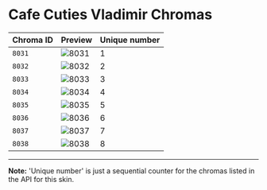 # Cafe Cuties Vladimir Chromas

| Chroma ID | Preview | Unique number |
|---|---|---|
| `8031` | ![8031](https://raw.communitydragon.org/latest/plugins/rcp-be-lol-game-data/global/default/v1/champion-chroma-images/8/8031.png) | 1 |
| `8032` | ![8032](https://raw.communitydragon.org/latest/plugins/rcp-be-lol-game-data/global/default/v1/champion-chroma-images/8/8032.png) | 2 |
| `8033` | ![8033](https://raw.communitydragon.org/latest/plugins/rcp-be-lol-game-data/global/default/v1/champion-chroma-images/8/8033.png) | 3 |
| `8034` | ![8034](https://raw.communitydragon.org/latest/plugins/rcp-be-lol-game-data/global/default/v1/champion-chroma-images/8/8034.png) | 4 |
| `8035` | ![8035](https://raw.communitydragon.org/latest/plugins/rcp-be-lol-game-data/global/default/v1/champion-chroma-images/8/8035.png) | 5 |
| `8036` | ![8036](https://raw.communitydragon.org/latest/plugins/rcp-be-lol-game-data/global/default/v1/champion-chroma-images/8/8036.png) | 6 |
| `8037` | ![8037](https://raw.communitydragon.org/latest/plugins/rcp-be-lol-game-data/global/default/v1/champion-chroma-images/8/8037.png) | 7 |
| `8038` | ![8038](https://raw.communitydragon.org/latest/plugins/rcp-be-lol-game-data/global/default/v1/champion-chroma-images/8/8038.png) | 8 |

---

**Note:** 'Unique number' is just a sequential counter for the chromas listed in the API for this skin.
